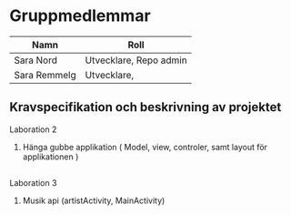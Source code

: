 # Gruppmedlemmar

| Namn | Roll        
| ------------- |-------------
| Sara Nord   | Utvecklare, Repo admin
| Sara Remmelg    |  Utvecklare,      
    



## Kravspecifikation och beskrivning av projektet
Laboration 2
1. Hänga gubbe applikation ( Model, view, controler, samt layout för applikationen )
## 

Laboration 3
1. Musik api (artistActivity, MainActivity)
